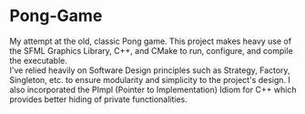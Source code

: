 # Pong-Game
<p>
My attempt at the old, classic Pong game. This project makes heavy use of the SFML Graphics Library, C++, and CMake to run, configure, and compile the executable.
<br>
I've relied heavily on Software Design principles such as Strategy, Factory, Singleton, etc. to ensure modularity and simplicity to the project's design. I also incorporated the PImpl (Pointer to Implementation) Idiom for C++ which provides better hiding of private functionalities.
</p>
